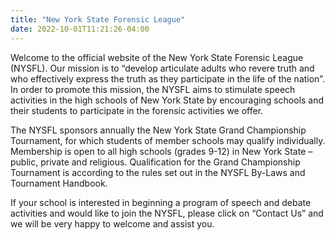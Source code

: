 ```yaml
---
title: "New York State Forensic League"
date: 2022-10-01T11:21:26-04:00
---
```


Welcome to the official website of the New York State Forensic League (NYSFL). Our mission is to “develop articulate adults who revere truth and who effectively 
express the truth as they participate in the life of the nation”.  In order to promote this mission, the NYSFL aims to stimulate speech activities in the high 
schools of New York State by encouraging schools and their students to participate in the forensic activities we offer.

The NYSFL sponsors annually the New York State Grand Championship Tournament, for which students of member schools may qualify individually. Membership is open 
to all high schools (grades 9-12) in New York State – public, private and religious. Qualification for the Grand Championship Tournament is according to the 
rules set out in the NYSFL By-Laws and Tournament Handbook.

If your school is interested in beginning a program of speech and debate activities and would like to join the NYSFL, please click on “Contact Us” and we will be 
very happy to welcome and assist you.
